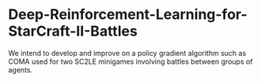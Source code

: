 # Deep-Reinforcement-Learning-for-StarCraft-II-Battles
We intend to develop and improve on a policy gradient algorithm such as COMA used for two SC2LE minigames involving battles between groups of agents.
